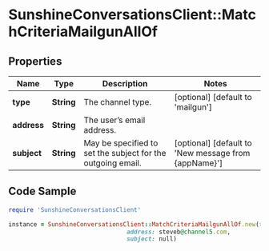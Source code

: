 # SunshineConversationsClient::MatchCriteriaMailgunAllOf

## Properties

Name | Type | Description | Notes
------------ | ------------- | ------------- | -------------
**type** | **String** | The channel type. | [optional] [default to &#39;mailgun&#39;]
**address** | **String** | The user’s email address. | 
**subject** | **String** | May be specified to set the subject for the outgoing email. | [optional] [default to &#39;New message from {appName}&#39;]

## Code Sample

```ruby
require 'SunshineConversationsClient'

instance = SunshineConversationsClient::MatchCriteriaMailgunAllOf.new(type: null,
                                 address: steveb@channel5.com,
                                 subject: null)
```


